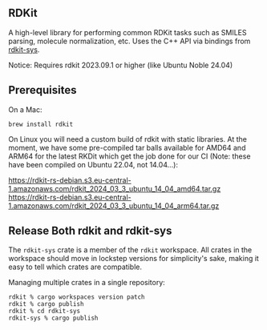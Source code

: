 RDKit
---

A high-level library for performing common RDKit tasks such as SMILES parsing, molecule normalization, etc. Uses
the C++ API via bindings from [rdkit-sys](https://crates.io/crate/rdkit-sys).

Notice: Requires rdkit 2023.09.1 or higher (like Ubuntu Noble 24.04)

Prerequisites
---

On a Mac:

    brew install rdkit

On Linux you will need a custom build of rdkit with static libraries. At the moment, we have some pre-compiled tar balls
available for AMD64 and ARM64 for the latest RKDit which get the job done for our CI (Note: these have been compiled on
Ubuntu 22.04, not 14.04...):

https://rdkit-rs-debian.s3.eu-central-1.amazonaws.com/rdkit_2024_03_3_ubuntu_14_04_amd64.tar.gz
https://rdkit-rs-debian.s3.eu-central-1.amazonaws.com/rdkit_2024_03_3_ubuntu_14_04_arm64.tar.gz

Release Both rdkit and rdkit-sys
---

The `rdkit-sys` crate is a member of the `rdkit` workspace. All crates in the workspace should move in lockstep versions
for simplicity's sake, making it easy to tell which crates are compatible.

Managing multiple crates in a single repository:

    rdkit % cargo workspaces version patch
    rdkit % cargo publish
    rdkit % cd rdkit-sys
    rdkit-sys % cargo publish
